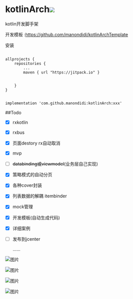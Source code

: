 # kotlinArch[![](https://jitpack.io/v/manondidi/kotlinArch.svg)](https://jitpack.io/#manondidi/kotlinArch)
kotlin开发脚手架

开发模板 :https://github.com/manondidi/kotlinArchTemplate


安装

```

allprojects {
    repositories {
        ...
        maven { url "https://jitpack.io" }


    }
}

```
```

implementation 'com.github.manondidi:kotlinArch:xxx'
```



##Todo
- [x] rxkotlin

- [x] rxbus

- [x] 页面destory rx自动取消

- [x] mvp

- [ ] ~~databinding或viewmodel~~(业务层自己实现)

- [x] 策略模式的自动分页

- [x] 各种cover封装

- [x] 列表数据的解耦 itembinder

- [x] mock管理

- [x] 开发模板(自动生成代码)

- [x] 详细案例

- [ ] 发布到jcenter

  ......



![图片](https://raw.githubusercontent.com/manondidi/kotlinArch/master/%E6%88%AA%E5%9B%BE/sc1.png)

![图片](https://raw.githubusercontent.com/manondidi/kotlinArch/master/%E6%88%AA%E5%9B%BE/sc2.png)



![图片](https://raw.githubusercontent.com/manondidi/kotlinArch/master/%E6%88%AA%E5%9B%BE/sc3.png)



![图片](https://raw.githubusercontent.com/manondidi/kotlinArch/master/%E6%88%AA%E5%9B%BE/sc4.png)


